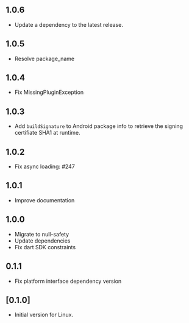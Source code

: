 ## 1.0.6

 - Update a dependency to the latest release.

## 1.0.5

- Resolve package_name

## 1.0.4

- Fix MissingPluginException

## 1.0.3
- Add `buildSignature` to Android package info to retrieve the signing certifiate SHA1 at runtime.

## 1.0.2

- Fix async loading: #247

## 1.0.1

- Improve documentation

## 1.0.0

- Migrate to null-safety
- Update dependencies
- Fix dart SDK constraints

## 0.1.1

- Fix platform interface dependency version

## [0.1.0]

- Initial version for Linux.
